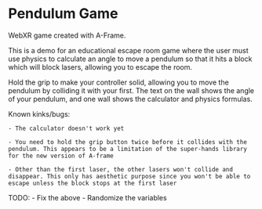 # Pendulum Game

WebXR game created with A-Frame.

This is a demo for an educational escape room game where the user must use physics to calculate an angle to move a pendulum so that it hits a block which will block lasers, allowing you to escape the room.

Hold the grip to make your controller solid, allowing you to move the pendulum by colliding it with your first. The text on the wall shows the angle of your pendulum, and one wall shows the calculator and physics formulas.

Known kinks/bugs:

    - The calculator doesn't work yet

    - You need to hold the grip button twice before it collides with the pendulum. This appears to be a limitation of the super-hands library for the new version of A-frame

    - Other than the first laser, the other lasers won't collide and disappear. This only has aesthetic purpose since you won't be able to escape unless the block stops at the first laser

TODO:
    - Fix the above
    - Randomize the variables